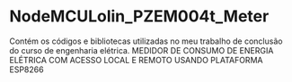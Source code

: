 # NodeMCULolin_PZEM004t_Meter
Contém os códigos e bibliotecas utilizadas no meu trabalho de conclusão do curso de engenharia elétrica. MEDIDOR DE CONSUMO DE ENERGIA ELÉTRICA COM ACESSO LOCAL E REMOTO USANDO PLATAFORMA ESP8266
